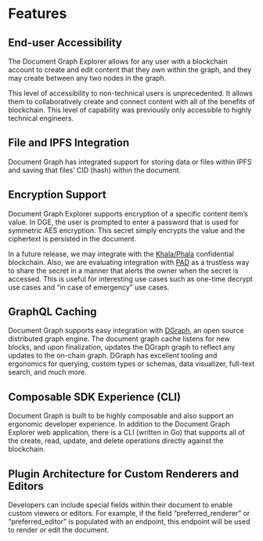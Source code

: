 # Features


## End-user Accessibility
The Document Graph Explorer allows for any user with a blockchain account to create and edit content that they own within the graph, and they may create between any two nodes in the graph.

This level of accessibility to non-technical users is unprecedented. It allows them to collaboratively create and connect content with all of the benefits of blockchain. This level of capability was previously only accessible to highly technical engineers.

## File and IPFS Integration
Document Graph has integrated support for storing data or files within IPFS and saving that files’ CID (hash) within the document. 

## Encryption Support
Document Graph Explorer supports encryption of a specific content item’s value. In DGE, the user is prompted to enter a password that is used for symmetric AES encryption. This secret simply encrypts the value and the ciphertext is persisted in the document. 

In a future release, we may integrate with the [Khala/Phala](https://phala.network/en/) confidential blockchain. Also, we are evaluating integration with [PAD](https://www.pad.tech/) as a trustless way to share the secret in a manner that alerts the owner when the secret is accessed. This is useful for interesting use cases such as one-time decrypt use cases and “in case of emergency” use cases.

## GraphQL Caching
Document Graph supports easy integration with [DGraph](https://dgraph.io), an open source distributed graph engine. The document graph cache listens for new blocks, and upon finalization, updates the DGraph graph to reflect any updates to the on-chain graph. DGraph has excellent tooling and ergonomics for querying, custom types or schemas, data visualizer, full-text search, and much more. 

## Composable SDK Experience (CLI)
Document Graph is built to be highly composable and also support an ergonomic developer experience. In addition to the Document Graph Explorer web application, there is a CLI (written in Go) that supports all of the create, read, update, and delete operations directly against the blockchain. 

## Plugin Architecture for Custom Renderers and Editors
Developers can include special fields within their document to enable custom viewers or editors. For example, if the field “preferred_renderer” or “preferred_editor” is populated with an endpoint, this endpoint will be used to render or edit the document.
